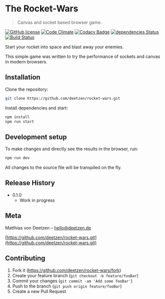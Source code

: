# The Rocket-Wars
> Canvas and socket based browser game.

[![GitHub license](https://img.shields.io/badge/license-MIT-blue.svg)](https://github.com/deetzen/rocket-wars/blob/develop/LICENSE.md)
[![Code Climate](https://codeclimate.com/github/deetzen/rocket-wars/badges/gpa.svg)](https://codeclimate.com/github/deetzen/rocket-wars)
[![Codacy Badge](https://api.codacy.com/project/badge/Grade/e2afd942470f4d5ca0f734f90af28ec5)](https://www.codacy.com/app/deetzen/rocket-wars?utm_source=github.com&amp;utm_medium=referral&amp;utm_content=deetzen/rocket-wars&amp;utm_campaign=Badge_Grade)
[![dependencies Status](https://david-dm.org/deetzen/rocket-wars/status.svg)](https://david-dm.org/deetzen/rocket-wars)
[![Build Status](https://travis-ci.org/deetzen/rocket-wars.svg?branch=develop)](https://travis-ci.org/deetzen/rocket-wars)

Start your rocket into space and blast away your enemies.

This simple game was written to try the performance of sockets and canvas in modern browsers.

## Installation

Clone the repository:

```sh
git clone https://github.com/deetzen/rocket-wars.git
```

Install dependencies and start:

```sh
npm install
npm run start
```
## Development setup

To make changes and directly see the results in the browser, run:

```sh
npm run dev
```

All changes to the source file will be transpiled on the fly.

## Release History

* 0.1.0
    * Work in progress

## Meta

Matthias von Deetzen – hello@deetzen.de

[https://github.com/deetzen/rocket-wars.git](https://github.com/deetzen/rocket-wars.git)

## Contributing

1. Fork it (<https://github.com/deetzen/rocket-wars/fork>)
2. Create your feature branch (`git checkout -b feature/fooBar`)
3. Commit your changes (`git commit -am 'Add some fooBar'`)
4. Push to the branch (`git push origin feature/fooBar`)
5. Create a new Pull Request
